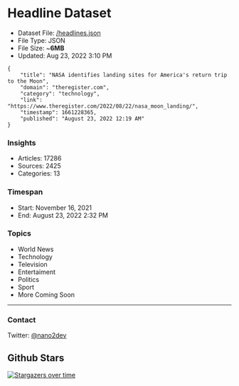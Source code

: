 # Headline Dataset

- Dataset File: [/headlines.json](https://raw.githubusercontent.com/fwd/news/master/headlines.json) 
- File Type: JSON
- File Size: ~**6MB**
- Updated: Aug 23, 2022 3:10 PM

```
{
    "title": "NASA identifies landing sites for America's return trip to the Moon",
    "domain": "theregister.com",
    "category": "technology",
    "link": "https://www.theregister.com/2022/08/22/nasa_moon_landing/",
    "timestamp": 1661228365,
    "published": "August 23, 2022 12:19 AM"
}
```

### Insights

- Articles: 17286
- Sources: 2425
- Categories: 13

### Timespan

- Start: November 16, 2021
- End: August 23, 2022 2:32 PM

### Topics

- World News
- Technology
- Television
- Entertaiment
- Politics
- Sport
- More Coming Soon

---

### Contact 

Twitter: [@nano2dev](https://twitter.com/nano2dev)

## Github Stars

[![Stargazers over time](https://starchart.cc/fwd/news.svg)](https://starchart.cc/fwd/news)
	